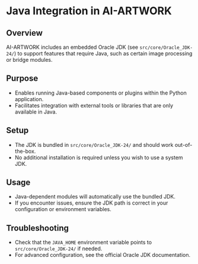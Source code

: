 # Java Integration in AI-ARTWORK

## Overview
AI-ARTWORK includes an embedded Oracle JDK (see `src/core/Oracle_JDK-24/`) to support features that require Java, such as certain image processing or bridge modules.

## Purpose
- Enables running Java-based components or plugins within the Python application.
- Facilitates integration with external tools or libraries that are only available in Java.

## Setup
- The JDK is bundled in `src/core/Oracle_JDK-24/` and should work out-of-the-box.
- No additional installation is required unless you wish to use a system JDK.

## Usage
- Java-dependent modules will automatically use the bundled JDK.
- If you encounter issues, ensure the JDK path is correct in your configuration or environment variables.

## Troubleshooting
- Check that the `JAVA_HOME` environment variable points to `src/core/Oracle_JDK-24/` if needed.
- For advanced configuration, see the official Oracle JDK documentation. 